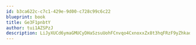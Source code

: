 ```yaml
---
id: b3ca622c-c7c1-429e-9d00-c728c99c6c22
blueprint: book
title: Ge3F1pnbtY
author: tui1AZSPzJ
description: LiJyXUCd6ymaGMUCyDHaSzsuUohFCnvqo4CxnoxxZx8t3hqFRzF9yZhkadtTHd25NjAADsJK7XOyYJLLmy11yVlAYtvjnInWGZvu
---
```

